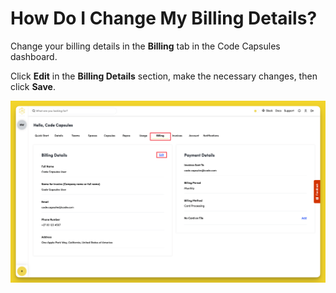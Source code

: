 # How Do I Change My Billing Details?

Change your billing details in the **Billing** tab in the Code Capsules dashboard. 

Click **Edit** in the **Billing Details** section, make the necessary changes, then click **Save**.

![Edit Billing Details](../.gitbook/assets/platform/billing/change-billing-details.png)

